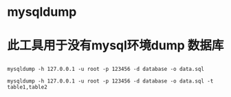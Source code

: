 # mysqldump
# 此工具用于没有mysql环境dump 数据库

##
    mysqldump -h 127.0.0.1 -u root -p 123456 -d database -o data.sql
    
    mysqldump -h 127.0.0.1 -u root -p 123456 -d database -o data.sql -t table1,table2


